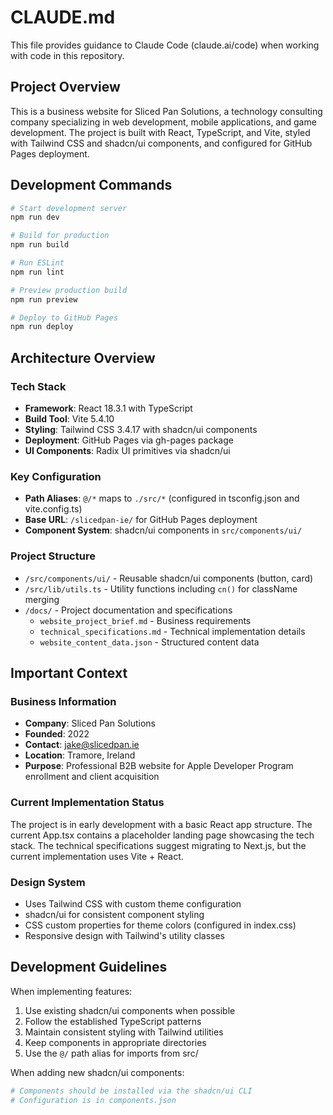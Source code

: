 # CLAUDE.md

This file provides guidance to Claude Code (claude.ai/code) when working with code in this repository.

## Project Overview

This is a business website for Sliced Pan Solutions, a technology consulting company specializing in web development, mobile applications, and game development. The project is built with React, TypeScript, and Vite, styled with Tailwind CSS and shadcn/ui components, and configured for GitHub Pages deployment.

## Development Commands

```bash
# Start development server
npm run dev

# Build for production
npm run build

# Run ESLint
npm run lint

# Preview production build
npm run preview

# Deploy to GitHub Pages
npm run deploy
```

## Architecture Overview

### Tech Stack
- **Framework**: React 18.3.1 with TypeScript
- **Build Tool**: Vite 5.4.10
- **Styling**: Tailwind CSS 3.4.17 with shadcn/ui components
- **Deployment**: GitHub Pages via gh-pages package
- **UI Components**: Radix UI primitives via shadcn/ui

### Key Configuration
- **Path Aliases**: `@/*` maps to `./src/*` (configured in tsconfig.json and vite.config.ts)
- **Base URL**: `/slicedpan-ie/` for GitHub Pages deployment
- **Component System**: shadcn/ui components in `src/components/ui/`

### Project Structure
- `/src/components/ui/` - Reusable shadcn/ui components (button, card)
- `/src/lib/utils.ts` - Utility functions including `cn()` for className merging
- `/docs/` - Project documentation and specifications
  - `website_project_brief.md` - Business requirements
  - `technical_specifications.md` - Technical implementation details
  - `website_content_data.json` - Structured content data

## Important Context

### Business Information
- **Company**: Sliced Pan Solutions
- **Founded**: 2022
- **Contact**: jake@slicedpan.ie
- **Location**: Tramore, Ireland
- **Purpose**: Professional B2B website for Apple Developer Program enrollment and client acquisition

### Current Implementation Status
The project is in early development with a basic React app structure. The current App.tsx contains a placeholder landing page showcasing the tech stack. The technical specifications suggest migrating to Next.js, but the current implementation uses Vite + React.

### Design System
- Uses Tailwind CSS with custom theme configuration
- shadcn/ui for consistent component styling
- CSS custom properties for theme colors (configured in index.css)
- Responsive design with Tailwind's utility classes

## Development Guidelines

When implementing features:
1. Use existing shadcn/ui components when possible
2. Follow the established TypeScript patterns
3. Maintain consistent styling with Tailwind utilities
4. Keep components in appropriate directories
5. Use the `@/` path alias for imports from src/

When adding new shadcn/ui components:
```bash
# Components should be installed via the shadcn/ui CLI
# Configuration is in components.json
```